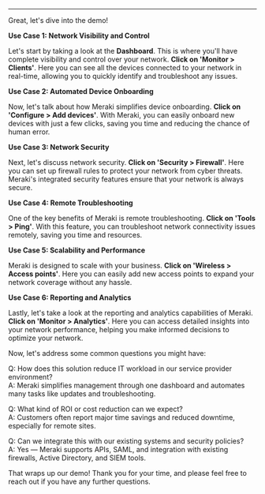 ---

Great, let's dive into the demo!

**Use Case 1: Network Visibility and Control**

Let's start by taking a look at the **Dashboard**. This is where you'll have complete visibility and control over your network. **Click on 'Monitor > Clients'**. Here you can see all the devices connected to your network in real-time, allowing you to quickly identify and troubleshoot any issues.

**Use Case 2: Automated Device Onboarding**

Now, let's talk about how Meraki simplifies device onboarding. **Click on 'Configure > Add devices'**. With Meraki, you can easily onboard new devices with just a few clicks, saving you time and reducing the chance of human error.

**Use Case 3: Network Security**

Next, let's discuss network security. **Click on 'Security > Firewall'**. Here you can set up firewall rules to protect your network from cyber threats. Meraki's integrated security features ensure that your network is always secure.

**Use Case 4: Remote Troubleshooting**

One of the key benefits of Meraki is remote troubleshooting. **Click on 'Tools > Ping'**. With this feature, you can troubleshoot network connectivity issues remotely, saving you time and resources.

**Use Case 5: Scalability and Performance**

Meraki is designed to scale with your business. **Click on 'Wireless > Access points'**. Here you can easily add new access points to expand your network coverage without any hassle.

**Use Case 6: Reporting and Analytics**

Lastly, let's take a look at the reporting and analytics capabilities of Meraki. **Click on 'Monitor > Analytics'**. Here you can access detailed insights into your network performance, helping you make informed decisions to optimize your network.

Now, let's address some common questions you might have:

Q: How does this solution reduce IT workload in our service provider environment?  
A: Meraki simplifies management through one dashboard and automates many tasks like updates and troubleshooting.

Q: What kind of ROI or cost reduction can we expect?  
A: Customers often report major time savings and reduced downtime, especially for remote sites.

Q: Can we integrate this with our existing systems and security policies?  
A: Yes — Meraki supports APIs, SAML, and integration with existing firewalls, Active Directory, and SIEM tools.

That wraps up our demo! Thank you for your time, and please feel free to reach out if you have any further questions.